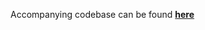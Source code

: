 Accompanying codebase can be found [**here**](https://github.com/ndato/sample-uv-pre-commit-codebase)
